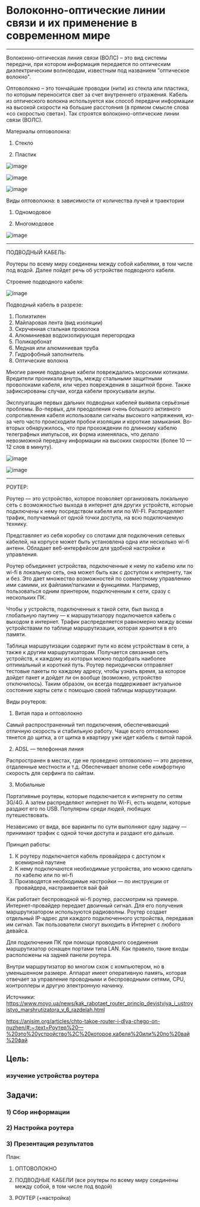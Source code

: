 # Волоконно-оптические линии связи и их применение в современном мире


***

Волоконно-оптическая линия связи (ВОЛС) – это вид системы передачи, при котором информация передается по оптическим диэлектрическим волноводам, известным под названием "оптическое волокно".

Оптоволокно – это тончайшие проводки (нити) из стекла или пластика, по которым переносится свет за счет внутреннего отражения. Кабель из оптического волокна используется как способ передачи информации на высокой скорости на большие расстояния (в прямом смысле слова «со скоростью света»). Так строятся волоконно-оптические линии связи (ВОЛС).

Материалы оптоволокна:

1) Стекло

2) Пластик

![image](https://user-images.githubusercontent.com/85163822/120632120-4dc47000-c471-11eb-8be8-24d582eb3eff.png)

![image](https://user-images.githubusercontent.com/85163822/120632164-59179b80-c471-11eb-8b3a-4b618ed6b6d4.png)

![image](https://user-images.githubusercontent.com/85163822/120632183-5cab2280-c471-11eb-981b-5c982fdc1dce.png)

Виды оптоволокна: в зависимости от количества лучей и траектории
1) Одномодовое

2) Многомодовое 

![image](https://user-images.githubusercontent.com/85163822/120632285-75b3d380-c471-11eb-9302-8859a20c1bca.png)

***

ПОДВОДНЫЙ КАБЕЛЬ:

Роутеры по всему миру соединены между собой кабелями, в том числе под водой. Далее пойдет речь об устройстве подводного кабеля.

Строение подводного кабеля:

![image](https://user-images.githubusercontent.com/85163822/120790008-0dc9bf80-c53b-11eb-8ea3-f0465e7b2eee.png)


Подводный кабель в разрезе:
1. Полиэтилен
2. Майларовая лента (вид изоляции)
3. Скрученная стальная проволока
4. Алюминиевая водоизолирующая перегородка
5. Поликарбонат
6. Медная или алюминиевая труба
7. Гидрофобный заполнитель
8. Оптические волокна

Многие ранние подводные кабели повреждались морскими котиками. Вредители проникали внутрь, между стальными защитными проволоками кабеля, или через повреждения в защитной броне. Также зафиксированы случаи, когда кабели прокусывали акулы.
 
Эксплуатация первых дальних подводных кабелей выявила серьёзные проблемы. Во-первых, для преодоления очень большого активного сопротивления кабеля использовали сигналы высокого напряжения, из-за чего часто происходили пробои изоляции и короткие замыкания. Во-вторых обнаружилось, что при прохождении по длинному кабелю телеграфных импульсов, их форма изменялась, что делало невозможной передачу информации на высоких скоростях (более 10 — 12 слов в минуту).

![image](https://user-images.githubusercontent.com/85163822/120636310-2ae88a80-c476-11eb-855b-3d5a412e9de4.png)

![image](https://user-images.githubusercontent.com/85163822/120636351-38057980-c476-11eb-9499-2737e852e496.png)


***
РОУТЕР:

Роутер — это устройство, которое позволяет организовать локальную сеть с возможностью выхода в интернет для других устройств, которые подключены к нему посредством кабеля или по WI-FI. Распределяет трафик, получаемый от одной точки доступа, на всю подключаемую технику.

Представляет из себя коробку со слотами для подключения сетевых кабелей, на корпусе может быть установлена одна или несколько wi-fi антенн. Обладает веб-интерфейсом для удобной настройки и управления.

Роутер объединяет устройства, подключенные к нему по кабелю или по wi-fi в локальную сеть, она может быть как с доступом к интернету, так и без. Это дает множество возможностей по совместному управлению ими самими, их файлами/папками и функциями. Например, пользоваться одним принтером, подключенным к сети, сразу с нескольких ПК.

Чтобы у устройств, подключенных к такой сети, был выход в глобальную паутину — к маршрутизатору подключается кабель с выходом в интернет. Трафик распределяется равномерно между всеми устройствами по таблице маршрутизации, которая хранится в его памяти.

Таблица маршрутизации содержит пути ко всем устройствам в сети, а также к другим маршрутизаторам. Получается связанная сеть устройств, к каждому из которых можно подобрать наиболее оптимальный и короткий путь. Роутер периодически отправляет тестовые пакеты по каждому адресу, чтобы узнать время, за которое дойдет пакет и дойдет ли он вообще (возможно, устройство отключилось). Таким образом, он всегда поддерживает актуальное состояние карты сети с помощью своей таблицы маршрутизации.

Виды роутеров:

1) Витая пара и оптоволокно

Самый распространенный тип подключения, обеспечивающий отличную скорость и стабильную работу. Чаще всего оптоволокно тянется до щитка, а от щитка в квартиру уже идет кабель с витой парой.

2) ADSL — телефонная линия

Распространен в местах, где не проведено оптоволокно — это деревни, отдаленные местности и т.д. Обеспечивает вполне себе комфортную скорость для серфинга по сайтам.

3) Мобильные

Портативные роутеры, которые подключается к интернету по сетям 3G/4G. А затем распределяют интернет по Wi-Fi, есть модели, которые раздают его по USB. Популярны среди людей, любящих путешествовать.

Независимо от вида, все варианты по сути выполняют одну задачу — принимают трафик с одной точки доступа и раздают его дальше.

Принцип работы:

1) К роутеру подключается кабель провайдера с доступом к всемирной паутине
2) К нему подключаются необходимые устройства, это можно сделать по кабелю или по wi-fi
3) Производятся необходимые настройки — по инструкции от провайдера, настраивается вай фай

Как работает беспроводной wi-fi роутер, рассмотрим на примере. Интернет-провайдер передает двоичный сигнал. Для его получения маршрутизатором используются радиоволны. Роутер создает отдельный IP-адрес для каждого подключенного устройства, передавая им сигнал. Так пользователи смогут выходить в Интернет с любого девайса.

Для подключения ПК при помощи проводного соединения маршрутизатор оснащен портами типа LAN. Как правило, такие входы расположены на задней панели роутера.

Внутри маршрутизатор во многом схож с компьютером, но в уменьшенном размере. Аппарат имеет оперативную память, которая отвечает за управление проводными и беспроводными сетями, CPU, контроллеры и другую электронную начинку.


Источники:
https://www.moyo.ua/news/kak_rabotaet_router_princip_deyistviya_i_ustroyistvo_marshrutizatora_v_6_razdelah.html

https://anisim.org/articles/chto-takoe-router-i-dlya-chego-on-nuzhen/#:~:text=Роутер%20—%20это%20устройство%2C%20которое,кабеля%20или%20по%20вай%20фай

## Цель: 
### изучение устройства роутера
## Задачи: 

### 1) Сбор информации

### 2) Настройка роутера

### 3) Презентация результатов

План:

1) ОПТОВОЛОКНО

2) ПОДВОДНЫЕ КАБЕЛИ (все роутеры по всему миру соединены между собой, в том числе под водой)

3) РОУТЕР (+настройка)

